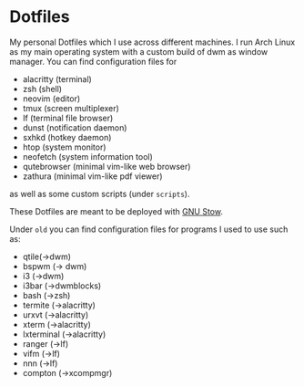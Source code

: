 <!--
File              : README.md
Author            : Anton Riedel <anton.riedel@tum.de>
Date              : 25.03.2020
Last Modified Date: 18.04.2020
Last Modified By  : Anton Riedel <anton.riedel@tum.de>
-->

# Dotfiles

My personal Dotfiles which I use across different machines. I run Arch Linux as my main operating system with a custom build of dwm as window manager.
You can find configuration files for

- alacritty (terminal)
- zsh (shell)
- neovim (editor)
- tmux (screen multiplexer)
- lf (terminal file browser)
- dunst (notification daemon)
- sxhkd (hotkey daemon)
- htop (system monitor)
- neofetch (system information tool)
- qutebrowser (minimal vim-like web browser)
- zathura (minimal vim-like pdf viewer)

as well as some custom scripts (under `scripts`).

These Dotfiles are meant to be deployed with [GNU Stow](https://stevenrbaker.com/tech/managing-dotfiles-with-gnu-stow.html).

Under `old` you can find configuration files for programs I used to use such as:

- qtile(->dwm)
- bspwm (-> dwm)
- i3 (->dwm)
- i3bar (->dwmblocks)
- bash (->zsh)
- termite (->alacritty)
- urxvt (->alacritty)
- xterm (->alacritty)
- lxterminal (->alacritty)
- ranger (->lf)
- vifm (->lf)
- nnn (->lf)
- compton (->xcompmgr)

<!--
If you are looking for some awesome Void Linux wallpapers I can suggest [here](https://alkusin.net/voidlinux/en#wallpapers).
-->
